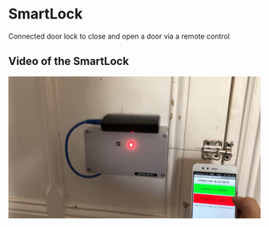 # SmartLock

Connected door lock to close and open a door via a remote control

## Video of the SmartLock 

[![illustration video](illustration_video/miniature_video.png)](https://armand-wayoff.com/electronique/verrou#2)
